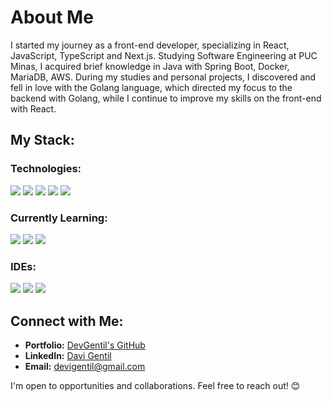 # About Me
I started my journey as a front-end developer, specializing in React, JavaScript, TypeScript and Next.js. Studying Software Engineering at PUC Minas, I acquired brief knowledge in Java with Spring Boot, Docker, MariaDB, AWS. During my studies and personal projects, I discovered and fell in love with the Golang language, which directed my focus to the backend with Golang, while I continue to improve my skills on the front-end with React.

## My Stack:

### Technologies:
![](https://img.shields.io/badge/-React.js-black?style=for-the-badge&logo=react)
![](https://img.shields.io/badge/-TypeScript-blue?style=for-the-badge&logo=typescript](https://img.shields.io/badge/TypeScript-007ACC?style=for-the-badge&logo=typescript&logoColor=white))
![](https://img.shields.io/badge/-JavaScript-yellow?style=for-the-badge&logo=javascript)
![](https://img.shields.io/badge/-HTML5-orange?style=for-the-badge&logo=html5)
![](https://img.shields.io/badge/-CSS3-blue?style=for-the-badge&logo=css3)

### Currently Learning:
![](https://img.shields.io/badge/-Go-lightgreen?style=for-the-badge&logo=go)
![](https://img.shields.io/badge/-Java-red?style=for-the-badge&logo=java)
![](https://img.shields.io/badge/-SpringBoot-green?style=for-the-badge&logo=springboot)

### IDEs:
![](https://img.shields.io/badge/-Visual_Studio_Code-blue?style=for-the-badge&logo=visual-studio-code)
![](https://img.shields.io/badge/-Figma-black?style=for-the-badge&logo=figma)
![](https://img.shields.io/badge/-IntelliJ_IDEA-black?style=for-the-badge&logo=intellij-idea)

## Connect with Me:

- **Portfolio:** [DevGentil's GitHub](https://github.com/DevGentil)
- **LinkedIn:** [Davi Gentil](https://www.linkedin.com/in/davi-gentil-4371a122a/)
- **Email:** [devigentil@gmail.com](mailto:devigentil@gmail.com)

I'm open to opportunities and collaborations. Feel free to reach out! 😊

